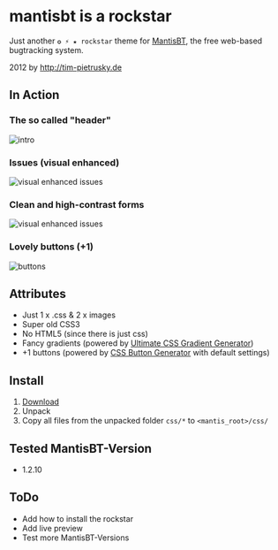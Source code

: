# mantisbt is a rockstar

Just another `✪ ⚡ ★ rockstar` theme for [MantisBT](http://www.mantisbt.org/), the free web-based bugtracking system.

2012 by http://tim-pietrusky.de


## In Action

### The so called "header"
![intro](http://tim-pietrusky.de/img/mantisbt_is_a_rockstar_intro.png)

### Issues (visual enhanced)
![visual enhanced issues](http://tim-pietrusky.de/img/mantisbt_is_a_rockstar_visual_enhanced_issues.png)

### Clean and high-contrast forms
![visual enhanced issues](http://tim-pietrusky.de/img/mantisbt_is_a_rockstar_form.png)

### Lovely buttons (+1)
![buttons](http://tim-pietrusky.de/img/mantisbt_is_a_rockstar_buttons.png)


## Attributes

 * Just 1 x .css & 2 x images 
 * Super old CSS3
 * No HTML5 (since there is just css)
 * Fancy gradients (powered by [Ultimate CSS Gradient Generator](http://www.colorzilla.com/gradient-editor/))
 * +1 buttons (powered by [CSS Button Generator](http://cssbuttongenerator.com) with default settings)

## Install

1. [Download](http://github.com/TimPietrusky/mantisbt-is-a-rockstar/zipball/master)
2. Unpack
3. Copy all files from the unpacked folder `css/*` to `<mantis_root>/css/`

## Tested MantisBT-Version

 * 1.2.10


## ToDo 

 * Add how to install the rockstar
 * Add live preview
 * Test more MantisBT-Versions